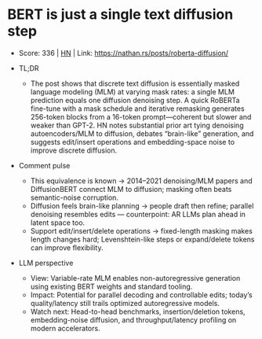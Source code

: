 # BERT is just a single text diffusion step

- Score: 336 | [HN](https://news.ycombinator.com/item?id=45644328) | Link: https://nathan.rs/posts/roberta-diffusion/

- TL;DR
  - The post shows that discrete text diffusion is essentially masked language modeling (MLM) at varying mask rates: a single MLM prediction equals one diffusion denoising step. A quick RoBERTa fine-tune with a mask schedule and iterative remasking generates 256-token blocks from a 16-token prompt—coherent but slower and weaker than GPT-2. HN notes substantial prior art tying denoising autoencoders/MLM to diffusion, debates “brain-like” generation, and suggests edit/insert operations and embedding-space noise to improve discrete diffusion.

- Comment pulse
  - This equivalence is known → 2014–2021 denoising/MLM papers and DiffusionBERT connect MLM to diffusion; masking often beats semantic-noise corruption.
  - Diffusion feels brain-like planning → people draft then refine; parallel denoising resembles edits — counterpoint: AR LLMs plan ahead in latent space too.
  - Support edit/insert/delete operations → fixed-length masking makes length changes hard; Levenshtein-like steps or expand/delete tokens can improve flexibility.

- LLM perspective
  - View: Variable-rate MLM enables non-autoregressive generation using existing BERT weights and standard tooling.
  - Impact: Potential for parallel decoding and controllable edits; today’s quality/latency still trails optimized autoregressive models.
  - Watch next: Head-to-head benchmarks, insertion/deletion tokens, embedding-noise diffusion, and throughput/latency profiling on modern accelerators.
